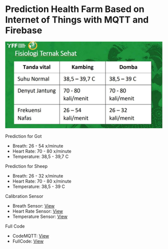 # Prediction Health Farm Based on Internet of Things with MQTT and Firebase

<img src="PredictionHealthFarm.jpeg">

<p>Prediction for Got</p>
<ul>
    <li>Breath: 26 - 54 x/minute</li>
    <li>Heart Rate: 70 - 80 x/minute</li>
    <li>Temperature: 38,5 - 39,7 C</li>
</ul>

<p>Prediction for Sheep</p>
<ul>
    <li>Breath: 26 - 32 x/minute</li>
    <li>Heart Rate: 70 - 80 x/minute</li>
    <li>Temperature: 38,5 - 39 C</li>
</ul>

<p>Calibration Sensor</p>
<ul>
  <li>Breath Sensor: <a href="https://github.com/Muhammad-Ikhwan-Fathulloh/Proyek-Test-Sensor/tree/main/BreathSensor">View</a></li>
  <li>Heart Rate Sensor: <a href="https://github.com/Muhammad-Ikhwan-Fathulloh/Proyek-Test-Sensor/tree/main/HeartRateSensor">View</a></li>
  <li>Temperature Sensor: <a href="https://github.com/Muhammad-Ikhwan-Fathulloh/Proyek-Test-Sensor/tree/main/TemperatureSensor">View</a></li>
</ul>

<p>Full Code</p>
<ul>
  <li>CodeMQTT: <a href="">View</a></li>
  <li>FullCode: <a href="">View</a></li>
</ul>
